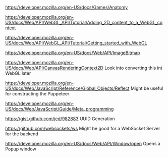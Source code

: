 https://developer.mozilla.org/en-US/docs/Games/Anatomy

https://developer.mozilla.org/en-US/docs/Web/API/WebGL_API/Tutorial/Adding_2D_content_to_a_WebGL_context

https://developer.mozilla.org/en-US/docs/Web/API/WebGL_API/Tutorial/Getting_started_with_WebGL

https://developer.mozilla.org/en-US/docs/Web/API/ImageBitmap

https://developer.mozilla.org/en-US/docs/Web/API/CanvasRenderingContext2D
    Look into converting this int WebGL later

https://developer.mozilla.org/en-US/docs/Web/JavaScript/Reference/Global_Objects/Reflect
    Might be useful for constructing the Puppeteer

https://developer.mozilla.org/en-US/docs/Web/JavaScript/Guide/Meta_programming

https://gist.github.com/jed/982883
    UUID Generation

https://github.com/websockets/ws
    Might be good for a WebSocket Server for the backend

https://developer.mozilla.org/en-US/docs/Web/API/Window/open
    Opens a Popup window